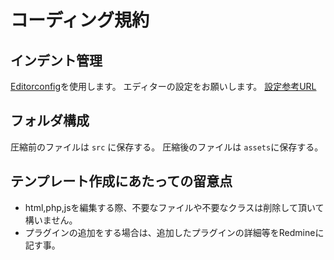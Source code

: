 # コーディング規約
## インデント管理
[Editorconfig](https://editorconfig.org/)を使用します。
エディターの設定をお願いします。
[設定参考URL](https://qiita.com/naru0504/items/82f09881abaf3f4dc171#phpstorm)

## フォルダ構成
圧縮前のファイルは `src` に保存する。
圧縮後のファイルは `assets`に保存する。

## テンプレート作成にあたっての留意点

- html,php,jsを編集する際、不要なファイルや不要なクラスは削除して頂いて構いません。
- プラグインの追加をする場合は、追加したプラグインの詳細等をRedmineに記す事。
